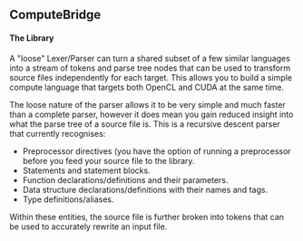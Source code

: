 ComputeBridge
-------------

#### The Library

A "loose" Lexer/Parser can turn a shared subset of a few similar languages into a stream of tokens and parse tree nodes that can be used to transform source files independently for each target. This allows you to build a simple compute language that targets both OpenCL and CUDA at the same time.

The loose nature of the parser allows it to be very simple and much faster than a complete parser, however it does mean you gain reduced insight into what the parse tree of a source file is. This is a recursive descent parser that currently recognises:

* Preprocessor directives (you have the option of running a preprocessor before you feed your source file to the library.
* Statements and statement blocks.
* Function declarations/definitions and their parameters.
* Data structure declarations/definitions with their names and tags.
* Type definitions/aliases.

Within these entities, the source file is further broken into tokens that can be used to accurately rewrite an input file.
